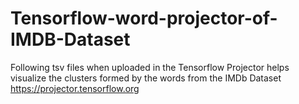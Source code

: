 # Tensorflow-word-projector-of-IMDB-Dataset
Following tsv files when uploaded in the Tensorflow Projector helps visualize the clusters formed by the words from the IMDb Dataset
 https://projector.tensorflow.org 
